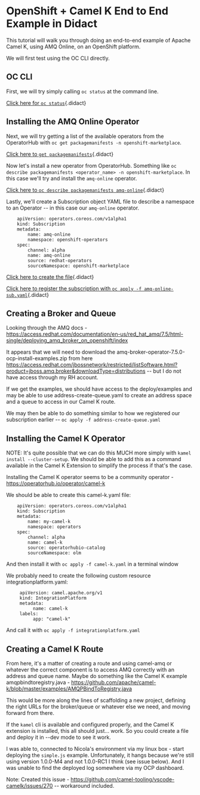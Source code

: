 # OpenShift + Camel K End to End Example in Didact

This tutorial will walk you through doing an end-to-end example of Apache Camel K, using AMQ Online, on an OpenShift platform. 

We will first test using the OC CLI directly.

## OC CLI

First, we will try simply calling `oc status` at the command line.

[Click here for `oc status`](didact://?commandId=vscode.didact.sendNamedTerminalAString&text=OCTerminal$$oc%20status "Call `oc status` in a terminal window"){.didact}

## Installing the AMQ Online Operator

Next, we will try getting a list of the available operators from the OperatorHub with `oc get packagemanifests -n openshift-marketplace`.

[Click here to `get packagemanifests`](didact://?commandId=vscode.didact.sendNamedTerminalAString&text=OCTerminal$$oc%20get%20packagemanifests%20-n%20openshift-marketplace "Call `oc get packagemanifests -n openshift-marketplace` in a terminal window"){.didact}

Now let's install a new operator from OperatorHub. Something like `oc describe packagemanifests <operator_name> -n openshift-marketplace`. In this case we'll try and install the `amq-online` operator.

[Click here to `oc describe packagemanifests amq-online`](didact://?commandId=vscode.didact.sendNamedTerminalAString&text=OCTerminal$$oc%20describe%20packagemanifests%20amq-online%20-n%20openshift-marketplace "Call `oc describe packagemanifests amq-online -n openshift-marketplace` in a terminal window"){.didact}

Lastly, we'll create a Subscription object YAML file to describe a namespace to an Operator -- in this case our `amq-online` operator.

```
    apiVersion: operators.coreos.com/v1alpha1
    kind: Subscription
    metadata:
        name: amq-online
        namespace: openshift-operators 
    spec:
        channel: alpha
        name: amq-online 
        source: redhat-operators 
        sourceNamespace: openshift-marketplace
```

[Click here to create the file](didact://?commandId=vscode.didact.scaffoldProject&extFilePath=redhat.didact-oc-test/didact/amq-online-sub.json&completion=Created%20subscription%20yaml%20file.){.didact}

[Click here to register the subscription with `oc apply -f amq-online-sub.yaml`](didact://?commandId=vscode.didact.sendNamedTerminalAString&text=OCTerminal$$oc%20apply%20-f%20amq-online-sub.yaml "Call `oc apply -f amq-online-sub.yaml` in a terminal window"){.didact}

## Creating a Broker and Queue

Looking through the AMQ docs - https://access.redhat.com/documentation/en-us/red_hat_amq/7.5/html-single/deploying_amq_broker_on_openshift/index

It appears that we will need to download the amq-broker-operator-7.5.0-ocp-install-examples.zip from here https://access.redhat.com/jbossnetwork/restricted/listSoftware.html?product=jboss.amq.broker&downloadType=distributions -- but I do not have access through my RH account.

If we get the examples, we should have access to the deploy/examples and may be able to use address-create-queue.yaml to create an address space and a queue to access in our Camel K route. 

We may then be able to do something similar to how we registered our subscription earlier -- `oc apply -f address-create-queue.yaml`

## Installing the Camel K Operator

NOTE: It's quite possible that we can do this MUCH more simply with `kamel install --cluster-setup`. We should be able to add this as a command available in the Camel K Extension to simplify the process if that's the case. 

Installing the Camel K operator seems to be a community operator - https://operatorhub.io/operator/camel-k 

We should be able to create this camel-k.yaml file:

```
    apiVersion: operators.coreos.com/v1alpha1
    kind: Subscription
    metadata:
        name: my-camel-k
        namespace: operators
    spec:
        channel: alpha
        name: camel-k
        source: operatorhubio-catalog
        sourceNamespace: olm
```

And then install it with `oc apply -f camel-k.yaml` in a terminal window

We probably need to create the following custom resource integrationplatform.yaml:

```
     apiVersion: camel.apache.org/v1
     kind: IntegrationPlatform
     metadata:
          name: camel-k
     labels:
          app: "camel-k"
```

And call it with `oc apply -f integrationplatform.yaml`

## Creating a Camel K Route

From here, it's a matter of creating a route and using camel-amq or whatever the correct component is to access AMQ correctly with an address and queue name. Maybe do something like the Camel K example amqpbindtoregistry.java - https://github.com/apache/camel-k/blob/master/examples/AMQPBindToRegistry.java 

This would be more along the lines of scaffolding a new project, defining the right URLs for the broker/queue or whatever else we need, and moving forward from there. 

If the `kamel` cli is available and configured properly, and the Camel K extension is installed, this all should just... work. So you could create a file and deploy it in --dev mode to see it work.

I was able to, connected to Nicola's environment via my linux box - start deploying the `simple.js` example. Unfortunately, it hangs because we're still using version 1.0.0-M4 and not 1.0.0-RC1 I think (see issue below). And I was unable to find the deployed log somewhere via my OCP dashboard. 

Note: Created this issue - https://github.com/camel-tooling/vscode-camelk/issues/270 -- workaround included.
